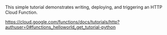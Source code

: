 This simple tutorial demonstrates writing, deploying, and triggering an HTTP Cloud Function.

https://cloud.google.com/functions/docs/tutorials/http?authuser=0#functions_helloworld_get_tutorial-python